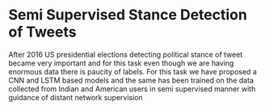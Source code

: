# Semi Supervised Stance Detection of Tweets

After 2016 US presidential elections detecting political stance of tweet became very important and for this task even though we are having enormous data there is paucity of labels. For this task we have proposed a CNN and LSTM based models and the same has been trained on the data collected from Indian and American users in semi supervised manner with guidance of distant network supervision
